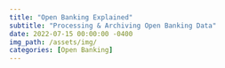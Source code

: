 ```yaml
---
title: "Open Banking Explained"
subtitle: "Processing & Archiving Open Banking Data"
date: 2022-07-15 00:00:00 -0400
img_path: /assets/img/
categories: [Open Banking]
---
```


<link rel="stylesheet" href="https://cdnjs.cloudflare.com/ajax/libs/swagger-ui/4.11.1/swagger-ui.css">
<script type="text/javascript" language="javascript" src="https://cdnjs.cloudflare.com/ajax/libs/swagger-ui/4.11.1/swagger-ui-bundle.js"></script>

<style>
   .swagger-ui .wrapper {
      padding: 0px!important;
   }
   .swagger-ui .wrapper .col-12 {
      padding: 0px!important;
   }
   .swagger-ui .opblock .opblock-summary-path {
      max-width: 100%!important;
   }
   @media (max-width: 768px) {
      .swagger-ui .opblock-body select {
         min-width: 40%!important;
      }
   }
   .swagger-ui a.nostyle, .swagger-ui a.nostyle:visited, .swagger-ui .responses-inner h4, .swagger-ui .responses-inner h5, .swagger-ui .opblock .opblock-section-header h4, .swagger-ui .opblock .opblock-section-header>label {
      color: var(--heading-color)!important;
   }
   .swagger-ui .opblock-description-wrapper p, .swagger-ui .opblock-external-docs-wrapper p, .swagger-ui .opblock-title_normal p, .swagger-ui table thead tr td, .swagger-ui table thead tr th, .swagger-ui .opblock .opblock-summary-description, .swagger-ui .response-col_status, .swagger-ui .markdown p, .swagger-ui .btn, .swagger-ui .parameter__name, .swagger-ui .parameter__type, .swagger-ui .parameter__extension, .swagger-ui .parameter__in {
      color: var(--text-color)!important;
   }
   .swagger-ui .opblock .opblock-section-header {
      background-color: var(--btn-box-shadow)!important;
   }
   .swagger-ui input {
      background-color: var(--btn-box-shadow)!important;
   }
</style>

